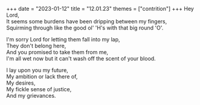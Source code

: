 +++
date = "2023-01-12"
title = "12.01.23"
themes = ["contrition"]
+++
Hey Lord,  
It seems some burdens have been dripping between my fingers,  
Squirming through like the good ol' 'H's with that big round 'O'.  
  
I'm sorry Lord for letting them fall into my lap,  
They don't belong here,  
And you promised to take them from me,  
I'm all wet now but it can't wash off the scent of your blood.  
  
I lay upon you my future,  
My ambition or lack there of,  
My desires,  
My fickle sense of justice,  
And my grievances.
